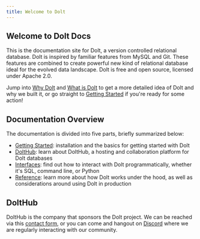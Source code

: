 ```yaml
---
title: Welcome to Dolt
---
```


## Welcome to Dolt Docs

This is the documentation site for Dolt, a version controlled relational database. Dolt is inspired by familiar features from MySQL and Git. These features are combined to create powerful new kind of relational database ideal for the evolved data landscape. Dolt is free and open source, licensed under Apache 2.0.

Jump into [Why Dolt](why-dolt.md) and [What is Dolt](introduction/what-is-dolt.md) to get a more detailed idea of Dolt and why we built it, or go straight to [Getting Started](getting-started/installation.md) if you're ready for some action!



## Documentation Overview

The documentation is divided into five parts, briefly summarized below:
- [Getting Started](getting-started/installation.md): installation and the basics for getting started with Dolt
- [DoltHub](dolthub/getting-started.md): learn about DoltHub, a hosting and collaboration platform for Dolt databases
- [Interfaces](interfaces/sql): find out how to interact with Dolt programmatically, whether it's SQL, command line, or Python
- [Reference](reference/architecture.md): learn more about how Dolt works under the hood, as well as considerations around using Dolt in production


## DoltHub

DoltHub is the company that sponsors the Dolt project. We can be reached via this [contact form](https://www.dolthub.com/contact), or you can come and hangout on [Discord](https://discord.com/invite/RFwfYpu) where we are regularly interacting with our community.
